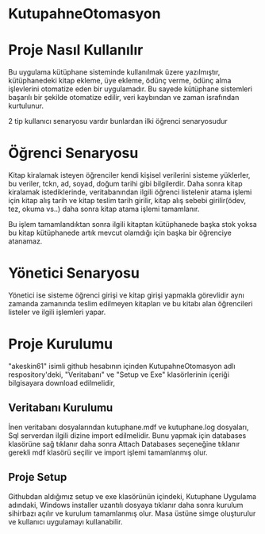 # KutupahneOtomasyon

# Proje Nasıl Kullanılır #
Bu uygulama kütüphane sisteminde kullanılmak üzere yazılmıştır, kütüphanedeki kitap ekleme, üye ekleme, ödünç verme, ödünç alma işlevlerini otomatize eden bir uygulamadır. Bu sayede kütüphane sistemleri başarılı bir şekilde otomatize edilir, veri kaybından ve zaman israfından kurtulunur.
 
 2 tip kullanıcı senaryosu vardır bunlardan ilki öğrenci senaryosudur

# Öğrenci Senaryosu #

Kitap kiralamak isteyen öğrenciler kendi kişisel verilerini sisteme yüklerler, bu veriler, tckn, ad, soyad, doğum tarihi gibi bilgilerdir. Daha sonra kitap kiralamak istediklerinde, veritabanından ilgili öğrenci listelenir atama işlemi için kitap alış tarih ve kitap teslim tarih girilir, kitap alış sebebi girilir(ödev, tez, okuma vs..) daha sonra kitap atama işlemi tamamlanır.

Bu işlem tamamlandıktan sonra ilgili kitaptan kütüphanede başka stok yoksa bu kitap kütüphanede artık mevcut olamdığı için başka bir öğrenciye atanamaz.

# Yönetici Senaryosu #

Yönetici ise sisteme öğrenci girişi  ve kitap girişi yapmakla görevlidir aynı zamanda zamanında teslim edilmeyen kitapları ve bu kitabı alan öğrencileri listeler ve ilgili işlemleri yapar.
 
 
 # Proje Kurulumu #
"akeskin61" isimli github hesabının içinden KutupahneOtomasyon adlı respository'deki, "Veritabanı"  ve "Setup ve Exe" klasörlerinin
içeriği bilgisayara download edilmelidir, 
## Veritabanı Kurulumu ##
İnen veritabanı dosyalarından kutuphane.mdf  ve kutuphane.log dosyaları, Sql serverdan ilgili dizine import edilmelidir. 
Bunu yapmak için databases klasörüne sağ tıklanır daha sonra Attach Databases seçeneğine tıklanır gerekli mdf klasörü seçilir ve
import işlemi tamamlanmış olur.

## Proje Setup ##
Githubdan aldığımız setup ve exe klasörünün içindeki, Kutuphane Uygulama adındaki, Windows installer uzantılı dosyaya tıklanır
daha sonra kurulum sihirbazı açılır ve kurulum tamamlanmış olur. Masa üstüne simge oluşturulur ve kullanıcı uygulamayı kullanabilir.
